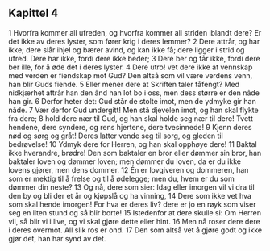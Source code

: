 ## Kapittel 4

1 Hvorfra kommer all ufreden, og hvorfra kommer all striden iblandt dere? Er det ikke av deres lyster, som fører krig i deres lemmer?
2 Dere attrår, og har ikke; dere slår ihjel og bærer avind, og kan ikke få; dere ligger i strid og ufred. Dere har ikke, fordi dere ikke beder;
3 Dere ber og får ikke, fordi dere ber ille, for å øde det i deres lyster.
4 Dere utro! vet dere ikke at vennskap med verden er fiendskap mot Gud? Den altså som vil være verdens venn, han blir Guds fiende.
5 Eller mener dere at Skriften taler fåfengt? Med nidkjærhet attrår han den ånd han lot bo i oss, men dess større er den nåde han gir.
6 Derfor heter det: Gud står de stolte imot, men de ydmyke gir han nåde.
7 Vær derfor Gud undergitt! Men stå djevelen imot, og han skal flykte fra dere;
8 hold dere nær til Gud, og han skal holde seg nær til dere! Tvett hendene, dere syndere, og rens hjertene, dere tvesinnede!
9 Kjenn deres nød og sørg og gråt! Deres latter vende seg til sorg, og gleden til bedrøvelse!
10 Ydmyk dere for Herren, og han skal opphøye dere!
11 Baktal ikke hverandre, brødre! Den som baktaler en bror eller dømmer sin bror, han baktaler loven og dømmer loven; men dømmer du loven, da er du ikke lovens gjører, men dens dommer.
12 Én er lovgiveren og dommeren, han som er mektig til å frelse og til å ødelegge; men du, hvem er du som dømmer din neste?
13 Og nå, dere som sier: Idag eller imorgen vil vi dra til den by og bli der et år og kjøpslå og ha vinning,
14 Dere som ikke vet hva som skal hende imorgen! For hva er deres liv? dere er jo en røyk som viser seg en liten stund og så blir borte!
15 Istedenfor at dere skulle si: Om Herren vil, så blir vi i live, og vi skal gjøre dette eller hint.
16 Men nå roser dere dere i deres overmot. All slik ros er ond.
17 Den som altså vet å gjøre godt og ikke gjør det, han har synd av det.

